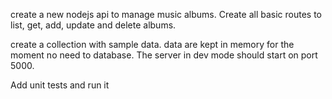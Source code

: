 create a new nodejs api to manage music albums. Create all basic routes to list, get, add, update and delete albums.

create a collection with sample data. data are kept in memory for the moment no need to database. The server in dev mode should start on port 5000.

Add unit tests and run it